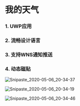 # 我的天气

### 1. UWP应用

### 2. 流畅设计语言

### 3. 支持WNS通知推送

### 4. 动态磁贴

![Snipaste_2020-05-06_20-34-37](https://gitee.com/GWashitgton/Picture/raw/master/image/20200506211246.png)

![Snipaste_2020-05-06_20-34-19](https://gitee.com/GWashitgton/Picture/raw/master/image/20200506211300.png)

![Snipaste_2020-05-06_20-34-46](https://gitee.com/GWashitgton/Picture/raw/master/image/20200506211316.png)